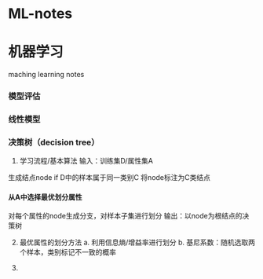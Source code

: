 # ML-notes
# 机器学习
maching learning notes

### 模型评估





### 线性模型







### 决策树（decision tree）
1. 学习流程/基本算法
输入：训练集D/属性集A

生成结点node
if D中的样本属于同一类别C 
   将node标注为C类结点
#### 从A中选择最优划分属性
对每个属性的node生成分支，对样本子集进行划分
输出：以node为根结点的决策树
  
2. 最优属性的划分方法
  a. 利用信息熵/增益率进行划分
  b. 基尼系数：随机选取两个样本，类别标记不一致的概率

3.



